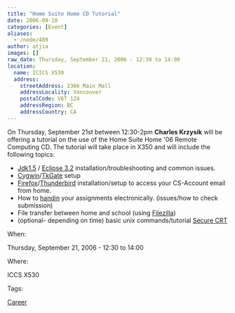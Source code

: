 ```yaml
---
title: "Home Suite Home CD Tutorial"
date: 2006-09-18
categories: [Event]
aliases:
  - /node/489
author: atjia
images: []
raw_date: Thursday, September 21, 2006 - 12:30 to 14:00
location:
  name: ICICS X530
  address:
    streetAddress: 2366 Main Mall
    addressLocality: Vancouver
    postalCode: V6T 1Z4
    addressRegion: BC
    addressCountry: CA
---
```


On Thursday, September 21st between 12:30-2pm **Charles Krzysik** will be offering a tutorial on the use of the Home Suite Home '06 Remote Computing CD. The tutorial will take place in X350 and will include the following topics:

*   [Jdk1.5](http://java.sun.com/) / [Eclipse 3.2](https://www.eclipse.org) installation/troubleshooting and common issues.
*   [Cygwin](https://www.cygwin.com/)/[TkGate](http://www.tkgate.org/) setup
*   [Firefox](https://www.mozilla.com/firefox/)/[Thunderbird](https://www.mozilla.com/thunderbird/) installation/setup to access your CS-Account email from home.
*   How to [handin](http://www.cs.ubc.ca/ugrad/facilities/windows/handin.shtml) your assignments electronically. (issues/how to check submission)
*   File transfer between home and school (using [Filezilla](http://filezilla.sourceforge.net/))
*   (optional- depending on time) basic unix commands/tutorial [Secure CRT](https://www.vandyke.com/products/securecrt/)

When: 

Thursday, September 21, 2006 - 12:30 to 14:00

Where: 

ICCS X530

Tags: 

[Career](/career)
